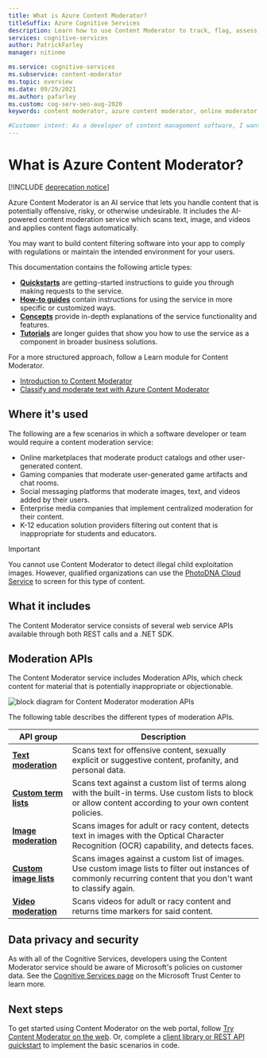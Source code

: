 ```yaml
---
title: What is Azure Content Moderator?
titleSuffix: Azure Cognitive Services
description: Learn how to use Content Moderator to track, flag, assess, and filter inappropriate material in user-generated content.
services: cognitive-services
author: PatrickFarley
manager: nitinme

ms.service: cognitive-services
ms.subservice: content-moderator
ms.topic: overview
ms.date: 09/29/2021
ms.author: pafarley
ms.custom: cog-serv-seo-aug-2020
keywords: content moderator, azure content moderator, online moderator, content filtering software, content moderation service, content moderation

#Customer intent: As a developer of content management software, I want to find out whether Azure Content Moderator is the right solution for my moderation needs.
---
```


# What is Azure Content Moderator?

[!INCLUDE [deprecation notice](includes/tool-deprecation.md)]

Azure Content Moderator is an AI service that lets you handle content that is potentially offensive, risky, or otherwise undesirable. It includes the AI-powered content moderation service which scans text, image, and videos and applies content flags automatically.

You may want to build content filtering software into your app to comply with regulations or maintain the intended environment for your users.

This documentation contains the following article types:  

* [**Quickstarts**](client-libraries.md) are getting-started instructions to guide you through making requests to the service.  
* [**How-to guides**](try-text-api.md) contain instructions for using the service in more specific or customized ways.  
* [**Concepts**](text-moderation-api.md) provide in-depth explanations of the service functionality and features.  
* [**Tutorials**](ecommerce-retail-catalog-moderation.md) are longer guides that show you how to use the service as a component in broader business solutions.

For a more structured approach, follow a Learn module for Content Moderator.
* [Introduction to Content Moderator](/learn/modules/intro-to-content-moderator/)
* [Classify and moderate text with Azure Content Moderator](/learn/modules/classify-and-moderate-text-with-azure-content-moderator/)

## Where it's used

The following are a few scenarios in which a software developer or team would require a content moderation service:

- Online marketplaces that moderate product catalogs and other user-generated content.
- Gaming companies that moderate user-generated game artifacts and chat rooms.
- Social messaging platforms that moderate images, text, and videos added by their users.
- Enterprise media companies that implement centralized moderation for their content.
- K-12 education solution providers filtering out content that is inappropriate for students and educators.

> [!IMPORTANT]
> You cannot use Content Moderator to detect illegal child exploitation images. However, qualified organizations can use the [PhotoDNA Cloud Service](https://www.microsoft.com/photodna "Microsoft PhotoDNA Cloud Service") to screen for this type of content.

## What it includes

The Content Moderator service consists of several web service APIs available through both REST calls and a .NET SDK.

## Moderation APIs

The Content Moderator service includes Moderation APIs, which check content for material that is potentially inappropriate or objectionable.

![block diagram for Content Moderator moderation APIs](images/content-moderator-mod-api.png)

The following table describes the different types of moderation APIs.

| API group | Description |
| ------ | ----------- |
|[**Text moderation**](text-moderation-api.md)| Scans text for offensive content, sexually explicit or suggestive content, profanity, and personal data.|
|[**Custom term lists**](try-terms-list-api.md)| Scans text against a custom list of terms along with the built-in terms. Use custom lists to block or allow content according to your own content policies.|  
|[**Image moderation**](image-moderation-api.md)| Scans images for adult or racy content, detects text in images with the Optical Character Recognition (OCR) capability, and detects faces.|
|[**Custom image lists**](try-image-list-api.md)| Scans images against a custom list of images. Use custom image lists to filter out instances of commonly recurring content that you don't want to classify again.|
|[**Video moderation**](video-moderation-api.md)| Scans videos for adult or racy content and returns time markers for said content.|

## Data privacy and security

As with all of the Cognitive Services, developers using the Content Moderator service should be aware of Microsoft's policies on customer data. See the [Cognitive Services page](https://www.microsoft.com/trustcenter/cloudservices/cognitiveservices) on the Microsoft Trust Center to learn more.

## Next steps

To get started using Content Moderator on the web portal, follow [Try Content Moderator on the web](quick-start.md). Or, complete a [client library or REST API quickstart](client-libraries.md) to implement the basic scenarios in code.
